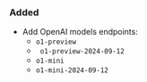 <!--
A new scriv changelog fragment.

Uncomment the section that is right (remove the HTML comment wrapper).
-->

<!--
### Removed

- A bullet item for the Removed category.

-->
### Added

- Add OpenAI models endpoints:
    - `o1-preview`
    - ` o1-preview-2024-09-12`
    - `o1-mini`
    - `o1-mini-2024-09-12`
<!--
### Changed

- A bullet item for the Changed category.

-->
<!--
### Deprecated

- A bullet item for the Deprecated category.

-->
<!--
### Fixed

- A bullet item for the Fixed category.

-->
<!--
### Security

- A bullet item for the Security category.

-->
